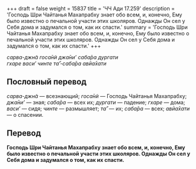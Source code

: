 +++
draft = false
weight = 15837
title = 'ЧЧ Ади 17.259'
description = 'Господь Шри Чайтанья Махапрабху знает обо всем, и, конечно, Ему было известно о печальной участи этих школяров. Однажды Он сел у Себя дома и задумался о том, как их спасти.'
summary = 'Господь Шри Чайтанья Махапрабху знает обо всем, и, конечно, Ему было известно о печальной участи этих школяров. Однажды Он сел у Себя дома и задумался о том, как их спасти.'
+++

_сарва-джн̃а госа̄н̃и джа̄ни’ саба̄ра дургати  
гхаре васи’ чинте та̄’-саба̄ра авйа̄хати_

## Пословный перевод

_сарва_\-_джн̃а_ — всезнающий; _госа̄н̃и_ — Господь Чайтанья Махапрабху; _джа̄ни’_ — зная; _саба̄ра_ — всех их; _дургати_ — падение; _гхаре_ — дома; _васи’_ — сидя; _чинте_ — размышляет; _та̄’_ — их; _саба̄ра_ — всех; _авйа̄хати_ — о спасении.

## Перевод

**Господь Шри Чайтанья Махапрабху знает обо всем, и, конечно, Ему было известно о печальной участи этих школяров. Однажды Он сел у Себя дома и задумался о том, как их спасти.**
